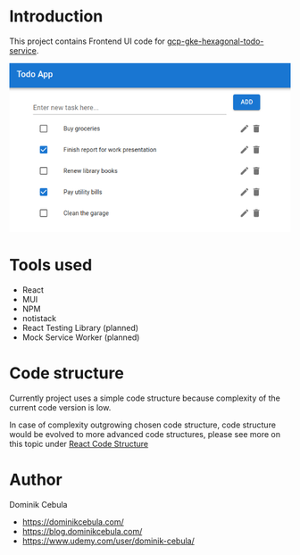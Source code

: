 # Introduction

This project contains Frontend UI code for [gcp-gke-hexagonal-todo-service](https://github.com/dominikcebula/gcp-gke-hexagonal-todo-service).

<img src="img/ui-screen.png"/>

# Tools used

- React
- MUI
- NPM
- notistack
- React Testing Library (planned)
- Mock Service Worker (planned)

# Code structure

Currently project uses a simple code structure because complexity of the current code version is low.

In case of complexity outgrowing chosen code structure, code structure would be evolved to more advanced code structures, please see more on this topic under [React Code Structure](https://blog.webdevsimplified.com/2022-07/react-folder-structure/)

# Author

Dominik Cebula

- https://dominikcebula.com/
- https://blog.dominikcebula.com/
- https://www.udemy.com/user/dominik-cebula/
